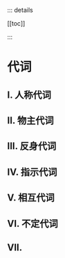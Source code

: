 ::: details

[[toc]]

:::

# 代词

## I. 人称代词

## II. 物主代词

## III. 反身代词

## IV. 指示代词

## V. 相互代词

## VI. 不定代词

## VII. 

